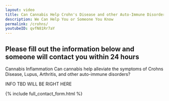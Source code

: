 ```yaml
---
layout: video
title: Can Cannabis Help Crohn's Disease and other Auto-Immune Disorders?
description: We Can Help You or Someone You Know
permalink: /crohns/
youtubeID: qvfN81Rr7aY
---
```


## Please fill out the information below and someone will contact you within 24 hours
Cannabis Inflammation
Can cannabis help alleviate the symptoms of Crohns Disease, Lupus, Arthritis, and other auto-immune disorders?


INFO TBD WILL BE RIGHT HERE

{% include full_contact_form.html %}